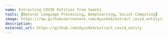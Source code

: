```yaml
---
name: Extracting COVID Entities from tweets
tools: [Natural Language Processing, Deeplearning, Social Computing]
image: https://raw.githubusercontent.com/Ayushk4/extract_covid_entity/master/images/slot_filling.png
description: 
external_url: https://github.com/Ayushk4/extract_covid_entity
---
```

